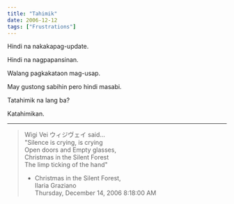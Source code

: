 ```yaml
---
title: "Tahimik"
date: 2006-12-12
tags: ["Frustrations"]
---
```


Hindi na nakakapag-update.

Hindi na nagpapansinan.

Walang pagkakataon mag-usap.

May gustong sabihin pero hindi masabi.

Tatahimik na lang ba?

Katahimikan.

---

> Wigi Vei ウィジヴェイ said...  
> "Silence is crying, is crying  
> Open doors and Empty glasses,  
> Christmas in the Silent Forest  
> The limp ticking of the hand"  
> - Christmas in the Silent Forest,  
> Ilaria Graziano  
> Thursday, December 14, 2006 8:18:00 AM 